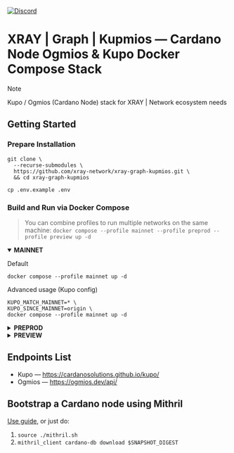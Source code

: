 <a href="https://discord.gg/WhZmm46APN"><img alt="Discord" src="https://img.shields.io/discord/852538978946383893?style=for-the-badge&logo=discord&label=Discord&labelColor=%231940ED&color=%233FCB9B"></a>

# XRAY | Graph | Kupmios — Cardano Node Ogmios & Kupo Docker Compose Stack

> [!NOTE]
> Kupo / Ogmios (Cardano Node) stack for XRAY | Network ecosystem needs

## Getting Started
### Prepare Installation

``` console
git clone \
  --recurse-submodules \
  https://github.com/xray-network/xray-graph-kupmios.git \
  && cd xray-graph-kupmios
```
``` console
cp .env.example .env
```

### Build and Run via Docker Compose

> You can combine profiles to run multiple networks on the same machine: `docker compose --profile mainnet --profile preprod --profile preview up -d`

<details open>
  <summary><b>MAINNET</b></summary>

Default

``` console
docker compose --profile mainnet up -d
```

Advanced usage (Kupo config)

``` console
KUPO_MATCH_MAINNET=* \
KUPO_SINCE_MAINNET=origin \
docker compose --profile mainnet up -d
```

</details>

<details>
  <summary><b>PREPROD</b></summary>

Default

``` console
docker compose --profile preprod up -d
```

Advanced usage (Kupo config)

``` console
KUPO_MATCH_PREPROD=* \
KUPO_SINCE_PREPROD=origin \
docker compose --profile preprod up -d
```

</details>


<details>
  <summary><b>PREVIEW</b></summary>

Default

``` console
docker compose --profile preview up -d
```

Advanced usage (Kupo config)

``` console
KUPO_MATCH_PREVIEW=* \
KUPO_SINCE_PREVIEW=origin \
docker compose --profile preview up -d
```

</details>

## Endpoints List

* Kupo — https://cardanosolutions.github.io/kupo/
* Ogmios — https://ogmios.dev/api/

## Bootstrap a Cardano node using Mithril

[Use guide](https://mithril.network/doc/manual/getting-started/bootstrap-cardano-node/#bootstrap-a-cardano-node-from-a-testnet-mithril-cardano-db-snapshot), or just do:

1. `source ./mithril.sh`
2. `mithril_client cardano-db download $SNAPSHOT_DIGEST`
